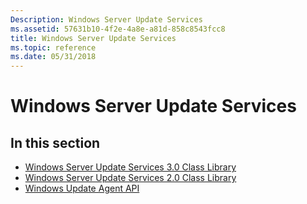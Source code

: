 ```yaml
---
Description: Windows Server Update Services
ms.assetid: 57631b10-4f2e-4a8e-a81d-858c8543fcc8
title: Windows Server Update Services
ms.topic: reference
ms.date: 05/31/2018
---
```


# Windows Server Update Services

## In this section

-   [Windows Server Update Services 3.0 Class Library](/previous-versions/windows/desktop/ms744624(v=vs.85))
-   [Windows Server Update Services 2.0 Class Library](windows-server-update-services-2-0-class-library.md)
-   [Windows Update Agent API](/windows/desktop/Wua_Sdk/portal-client)

 

 